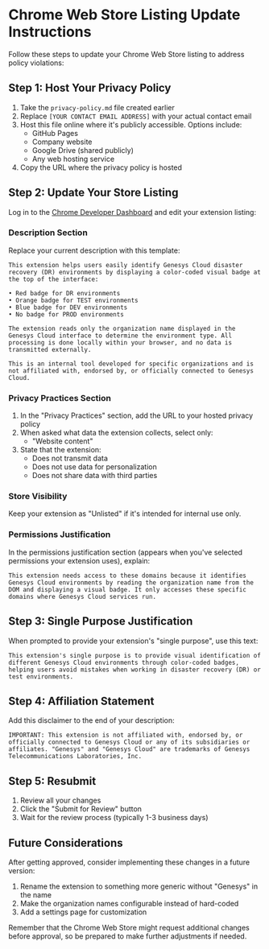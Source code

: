 # Chrome Web Store Listing Update Instructions

Follow these steps to update your Chrome Web Store listing to address policy violations:

## Step 1: Host Your Privacy Policy

1. Take the `privacy-policy.md` file created earlier
2. Replace `[YOUR CONTACT EMAIL ADDRESS]` with your actual contact email
3. Host this file online where it's publicly accessible. Options include:
   - GitHub Pages
   - Company website
   - Google Drive (shared publicly)
   - Any web hosting service
4. Copy the URL where the privacy policy is hosted

## Step 2: Update Your Store Listing

Log in to the [Chrome Developer Dashboard](https://chrome.google.com/webstore/devconsole/) and edit your extension listing:

### Description Section

Replace your current description with this template:

```
This extension helps users easily identify Genesys Cloud disaster recovery (DR) environments by displaying a color-coded visual badge at the top of the interface:

• Red badge for DR environments
• Orange badge for TEST environments
• Blue badge for DEV environments
• No badge for PROD environments

The extension reads only the organization name displayed in the Genesys Cloud interface to determine the environment type. All processing is done locally within your browser, and no data is transmitted externally.

This is an internal tool developed for specific organizations and is not affiliated with, endorsed by, or officially connected to Genesys Cloud.
```

### Privacy Practices Section

1. In the "Privacy Practices" section, add the URL to your hosted privacy policy
2. When asked what data the extension collects, select only:
   - "Website content"
3. State that the extension:
   - Does not transmit data
   - Does not use data for personalization
   - Does not share data with third parties

### Store Visibility

Keep your extension as "Unlisted" if it's intended for internal use only.

### Permissions Justification

In the permissions justification section (appears when you've selected permissions your extension uses), explain:

```
This extension needs access to these domains because it identifies Genesys Cloud environments by reading the organization name from the DOM and displaying a visual badge. It only accesses these specific domains where Genesys Cloud services run.
```

## Step 3: Single Purpose Justification

When prompted to provide your extension's "single purpose", use this text:

```
This extension's single purpose is to provide visual identification of different Genesys Cloud environments through color-coded badges, helping users avoid mistakes when working in disaster recovery (DR) or test environments.
```

## Step 4: Affiliation Statement

Add this disclaimer to the end of your description:

```
IMPORTANT: This extension is not affiliated with, endorsed by, or officially connected to Genesys Cloud or any of its subsidiaries or affiliates. "Genesys" and "Genesys Cloud" are trademarks of Genesys Telecommunications Laboratories, Inc.
```

## Step 5: Resubmit

1. Review all your changes
2. Click the "Submit for Review" button
3. Wait for the review process (typically 1-3 business days)

## Future Considerations

After getting approved, consider implementing these changes in a future version:

1. Rename the extension to something more generic without "Genesys" in the name
2. Make the organization names configurable instead of hard-coded
3. Add a settings page for customization

Remember that the Chrome Web Store might request additional changes before approval, so be prepared to make further adjustments if needed. 